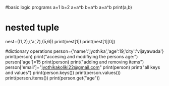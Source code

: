 #basic logic programs
a=1
b=2
a=a^b
b=a^b
a=a^b
print(a,b)


# nested tuple
nest=((1,2),('a',7),(5,6))
print(nest[1])
print(nest[1][0])

#dictionary operations
person={'name':'jyothika','age':19,'city':'vijayawada'}
print(person)
print("accesing and modifiying the persons age:")
person['age']=15
print(person)
print("adding and removing items")
person['email']="jyothikakoliki22@gmail.com"
print(person)
print("all keys and values")
print(person.keys())
print(person.values())
print(person.items())
print(person.get("age"))
